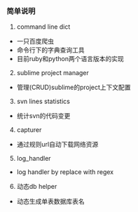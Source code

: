 ###  简单说明

1. command line dict
  * 一只百度爬虫
  * 命令行下的字典查询工具
  * 目前ruby和python两个语言版本的实现
2. sublime project manager
  * 管理(CRUD)sublime的project上下文配置
3. svn lines statistics
  * 统计svn的代码变更
4. capturer
  * 通过规则url自动下载网络资源
5. log_handler
  * log handler by replace with regex
6. 动态db helper
  * 动态生成单表数据库表名
